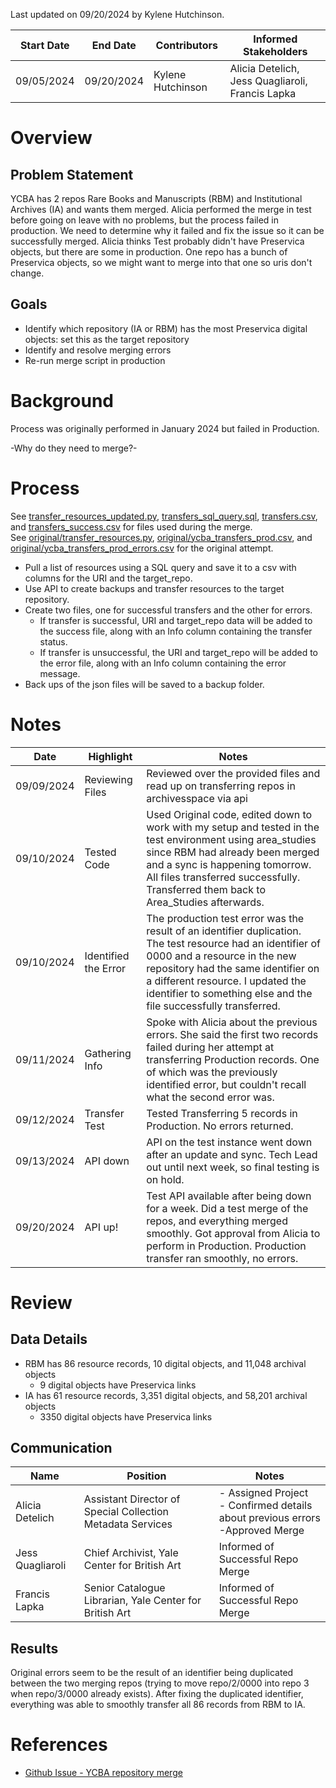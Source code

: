 Last updated on 09/20/2024 by Kylene Hutchinson.

| Start Date | End Date   | Contributors      | Informed Stakeholders                            |
| ---------- | ---------- | ----------------- | ------------------------------------------------ |
| 09/05/2024 | 09/20/2024 | Kylene Hutchinson | Alicia Detelich, Jess Quagliaroli, Francis Lapka |
# Overview
## Problem Statement
YCBA has 2 repos Rare Books and Manuscripts (RBM) and Institutional Archives (IA) and wants them merged. Alicia performed the merge in test before going on leave with no problems, but the process failed in production. We need to determine why it failed and fix the issue so it can be successfully merged.
Alicia thinks Test probably didn't have Preservica objects, but there are some in production. One repo has a bunch of Preservica objects, so we might want to merge into that one so uris don't change.
## Goals
- Identify which repository (IA or RBM) has the most Preservica digital objects: set this as the target repository
- Identify and resolve merging errors
- Re-run merge script in production
# Background
Process was originally performed in January 2024 but failed in Production.

-Why do they need to merge?-
# Process
See [transfer_resources_updated.py](transfer_resources_updated.py), [transfers_sql_query.sql](transfers_sql_query.sql), [transfers.csv](transfers.csv), and [transfers_success.csv](transfers_success.csv) for files used during the merge.  
See [original/transfer_resources.py](original/transfer_resources.py), [original/ycba_transfers_prod.csv](original/ycba_transfers_prod.csv), and [original/ycba_transfers_prod_errors.csv](original/ycba_transfers_prod_errors.csv) for the original attempt. 

- Pull a list of resources using a SQL query and save it to a csv with columns for the URI and the target_repo.
- Use API to create backups and transfer resources to the target repository.
- Create two files, one for successful transfers and the other for errors.
	- If transfer is successful, URI and target_repo data will be added to the success file, along with an Info column containing the transfer status.
	- If transfer is unsuccessful, the URI and target_repo will be added to the error file, along with an Info column containing the error message.
- Back ups of the json files will be saved to a backup folder.

# Notes

| Date       | Highlight            | Notes                                                                                                                                                                                                                                                                                     |
| ---------- | -------------------- | ----------------------------------------------------------------------------------------------------------------------------------------------------------------------------------------------------------------------------------------------------------------------------------------- |
| 09/09/2024 | Reviewing Files      | Reviewed over the provided files and read up on transferring repos in archivesspace via api                                                                                                                                                                                               |
| 09/10/2024 | Tested Code          | Used Original code, edited down to work with my setup and tested in the test environment using area_studies since RBM had already been merged and a sync is happening tomorrow. All files transferred successfully. Transferred them back to Area_Studies afterwards.                     |
| 09/10/2024 | Identified the Error | The production test error was the result of an identifier duplication. The test resource had an identifier of 0000 and a resource in the new repository had the same identifier on a different resource. I updated the identifier to something else and the file successfully transferred. |
| 09/11/2024 | Gathering Info       | Spoke with Alicia about the previous errors. She said the first two records failed during her attempt at transferring Production records. One of which was the previously identified error, but couldn't recall what the second error was.                                                |
| 09/12/2024 | Transfer Test        | Tested Transferring 5 records in Production. No errors returned.                                                                                                                                                                                                                          |
| 09/13/2024 | API down             | API on the test instance went down after an update and sync. Tech Lead out until next week, so final testing is on hold.                                                                                                                                                                  |
| 09/20/2024 | API up!              | Test API available after being down for a week. Did a test merge of the repos, and everything merged smoothly. Got approval from Alicia to perform in Production. Production transfer ran smoothly, no errors.                                                                                                                         |

# Review

## Data Details
- RBM has 86 resource records, 10 digital objects, and 11,048 archival objects
	- 9 digital objects have Preservica links
- IA has 61 resource records, 3,351 digital objects, and 58,201 archival objects
	- 3350 digital objects have Preservica links
## Communication
| Name             | Position                                                   | Notes                                                                              |
| ---------------- | ---------------------------------------------------------- | ---------------------------------------------------------------------------------- |
| Alicia Detelich  | Assistant Director of Special Collection Metadata Services | - Assigned Project<br>- Confirmed details about previous errors<br>-Approved Merge |
| Jess Quagliaroli | Chief Archivist, Yale Center for British Art               | Informed of Successful Repo Merge                                                  |
| Francis Lapka    | Senior Catalogue Librarian, Yale Center for British Art    | Informed of Successful Repo Merge                                                  |
## Results
Original errors seem to be the result of an identifier being duplicated between the two merging repos (trying to move repo/2/0000 into repo 3 when repo/3/0000 already exists). After fixing the duplicated identifier, everything was able to smoothly transfer all 86 records from RBM to IA.

# References

- [Github Issue - YCBA repository merge ](https://github.com/orgs/Yale-DMAC/projects/1/views/1?pane=issue&itemId=44064279&sortedBy%5Bdirection%5D=asc&sortedBy%5BcolumnId%5D=Assignees)
